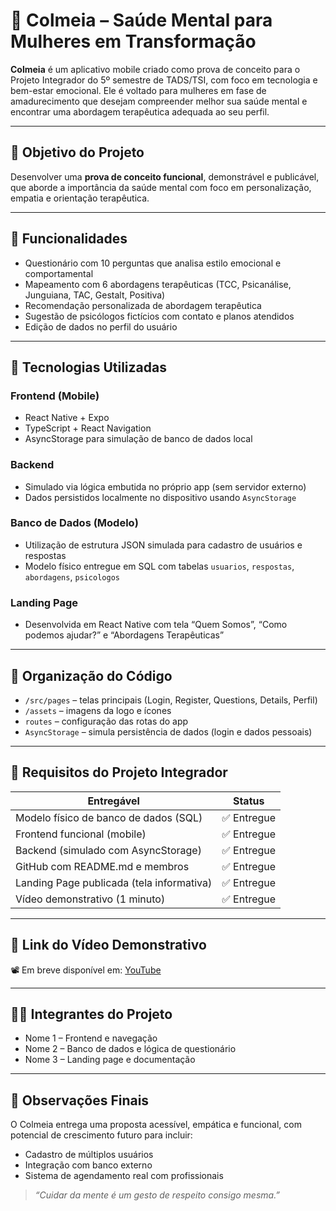 # 🐝 Colmeia – Saúde Mental para Mulheres em Transformação

**Colmeia** é um aplicativo mobile criado como prova de conceito para o Projeto Integrador do 5º semestre de TADS/TSI, com foco em tecnologia e bem-estar emocional. Ele é voltado para mulheres em fase de amadurecimento que desejam compreender melhor sua saúde mental e encontrar uma abordagem terapêutica adequada ao seu perfil.

---

## 🎯 Objetivo do Projeto
Desenvolver uma **prova de conceito funcional**, demonstrável e publicável, que aborde a importância da saúde mental com foco em personalização, empatia e orientação terapêutica.

---

## 📱 Funcionalidades
- Questionário com 10 perguntas que analisa estilo emocional e comportamental
- Mapeamento com 6 abordagens terapêuticas (TCC, Psicanálise, Junguiana, TAC, Gestalt, Positiva)
- Recomendação personalizada de abordagem terapêutica
- Sugestão de psicólogos fictícios com contato e planos atendidos
- Edição de dados no perfil do usuário

---

## 🧩 Tecnologias Utilizadas

### Frontend (Mobile)
- React Native + Expo
- TypeScript + React Navigation
- AsyncStorage para simulação de banco de dados local

### Backend
- Simulado via lógica embutida no próprio app (sem servidor externo)
- Dados persistidos localmente no dispositivo usando `AsyncStorage`

### Banco de Dados (Modelo)
- Utilização de estrutura JSON simulada para cadastro de usuários e respostas
- Modelo físico entregue em SQL com tabelas `usuarios`, `respostas`, `abordagens`, `psicologos`

### Landing Page
- Desenvolvida em React Native com tela “Quem Somos”, “Como podemos ajudar?” e “Abordagens Terapêuticas”

---

## 📂 Organização do Código
- `/src/pages` – telas principais (Login, Register, Questions, Details, Perfil)
- `/assets` – imagens da logo e ícones
- `routes` – configuração das rotas do app
- `AsyncStorage` – simula persistência de dados (login e dados pessoais)

---

## 🧪 Requisitos do Projeto Integrador
| Entregável                                | Status     |
|-------------------------------------------|------------|
| Modelo físico de banco de dados (SQL)     | ✅ Entregue |
| Frontend funcional (mobile)               | ✅ Entregue |
| Backend (simulado com AsyncStorage)       | ✅ Entregue |
| GitHub com README.md e membros            | ✅ Entregue |
| Landing Page publicada (tela informativa) | ✅ Entregue |
| Vídeo demonstrativo (1 minuto)            | ✅ Entregue |

---

## 🎥 Link do Vídeo Demonstrativo
📽️ Em breve disponível em: [YouTube](https://youtube.com/seu-video-link)

---

## 🧑‍💻 Integrantes do Projeto
- Nome 1 – Frontend e navegação
- Nome 2 – Banco de dados e lógica de questionário
- Nome 3 – Landing page e documentação

---

## 📝 Observações Finais
O Colmeia entrega uma proposta acessível, empática e funcional, com potencial de crescimento futuro para incluir:
- Cadastro de múltiplos usuários
- Integração com banco externo
- Sistema de agendamento real com profissionais

> *“Cuidar da mente é um gesto de respeito consigo mesma.”*
